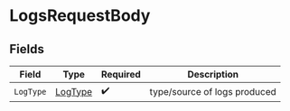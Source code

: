 # LogsRequestBody


## Fields

| Field                                     | Type                                      | Required                                  | Description                               |
| ----------------------------------------- | ----------------------------------------- | ----------------------------------------- | ----------------------------------------- |
| `LogType`                                 | [LogType](../../models/shared/logtype.md) | :heavy_check_mark:                        | type/source of logs produced              |